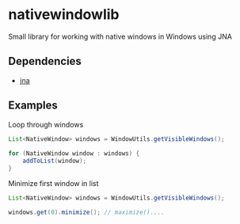 # nativewindowlib

Small library for working with native windows in Windows using JNA

## Dependencies

- [jna](https://github.com/twall/jna)

## Examples

Loop through windows
```java
List<NativeWindow> windows = WindowUtils.getVisibleWindows();
		    
for (NativeWindow window : windows) {
	addToList(window);
}		    
```

Minimize first window in list
```java
List<NativeWindow> windows = WindowUtils.getVisibleWindows();

windows.get(0).minimize(); // maximize()....
```
